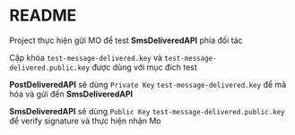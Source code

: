 # README

Project thực hiện gửi MO để test **SmsDeliveredAPI** phía đối tác

Cặp khóa `test-message-delivered.key` và `test-message-delivered.public.key` được dùng với mục đích test

**PostDeliveredAPI** sẽ dùng `Private Key` `test-message-delivered.key` để mã hóa và gửi đến **SmsDeliveredAPI**

**SmsDeliveredAPI** sẽ dùng `Public Key` `test-message-delivered.public.key` để verify signature và thực hiện nhận Mo
